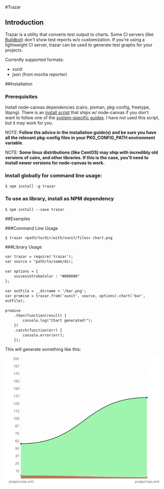 #Trazar

## Introduction
Trazar is a utility that converts test output to charts. Some CI servers (like [Buildbot](http://buildbot.net/)) don't
show test reports w/o customization.
If you're using a lightweight CI server, trazar can be used to generate test graphs for your projects.

Currently supported formats:

* xunit
* json (from mocha reporter)

##Installation

### Prerequisites

Install node-canvas dependencies (cairo, pixman, pkg-config, freetype, libpng).
There is an [install script](https://github.com/LearnBoost/node-canvas/blob/master/install) that
ships w/ node-canvas if you don't want to follow one of the [system-specific guides](https://github.com/LearnBoost/node-canvas/wiki/_pages).
I have not used this script, but it may work for you.

NOTE: **Follow the advice in the installation guide(s) and be sure
you have all the relevant pkg-config files in your PKG_CONFIG_PATH environment variable**.

NOTE: **Some linux distributions (like CentOS) may ship with incredibly old versions of cairo, and other libraries. If this is the case, you'll need
to install newer versions for node-canvas to work.**

### Install globally for command line usage:

```
$ npm install -g trazar
```

### To use as library, install as NPM dependency

```
$ npm install --save trazar
```

##Examples

###Command Line Usage

```
$ trazar <path/to/dir/with/xunit/files> chart.png
```

###Library Usage

```
var trazar = require('trazar');
var source = "path/to/some/dir;

var options = {
    successStrokeColor : "#000000"
};

var outFile = __dirname + '/bar.png';
var promise = trazar.from('xunit', source, options).chart('bar', outFile);

promise
    .then(function(result) {
        console.log("Chart generated!");
    })
    .catch(function(err) {
        console.error(err);
    });

```

This will generate something like this:

![](examples/out/hello-world-line.png?raw=true)

